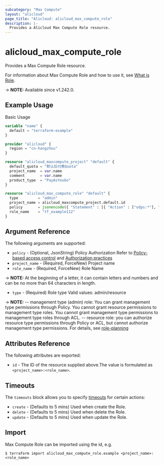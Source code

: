 ```yaml
---
subcategory: "Max Compute"
layout: "alicloud"
page_title: "Alicloud: alicloud_max_compute_role"
description: |-
  Provides a Alicloud Max Compute Role resource.
---
```


# alicloud_max_compute_role

Provides a Max Compute Role resource.



For information about Max Compute Role and how to use it, see [What is Role](https://www.alibabacloud.com/help/en/).

-> **NOTE:** Available since v1.242.0.

## Example Usage

Basic Usage

```terraform
variable "name" {
  default = "terraform-example"
}

provider "alicloud" {
  region = "cn-hangzhou"
}

resource "alicloud_maxcompute_project" "default" {
  default_quota = "默认后付费Quota"
  project_name  = var.name
  comment       = var.name
  product_type  = "PayAsYouGo"
}

resource "alicloud_max_compute_role" "default" {
  type         = "admin"
  project_name = alicloud_maxcompute_project.default.id
  policy       = jsonencode({ "Statement" : [{ "Action" : ["odps:*"], "Effect" : "Allow", "Resource" : ["acs:odps:*:projects/project_name/authorization/roles", "acs:odps:*:projects/project_name/authorization/roles/*/*"] }], "Version" : "1" })
  role_name    = "tf_example112"
}
```

## Argument Reference

The following arguments are supported:
* `policy` - (Optional, JsonString) Policy Authorization
Refer to [Policy-based access control](https://www.alibabacloud.com/help/en/maxcompute/user-guide/policy-based-access-control-1) and [Authorization practices](https://www.alibabacloud.com/help/en/maxcompute/use-cases/authorization-practices)
* `project_name` - (Required, ForceNew) Project name
* `role_name` - (Required, ForceNew) Role Name

-> **NOTE:** At the beginning of a letter, it can contain letters and numbers and can be no more than 64 characters in length.

* `type` - (Required) Role type Valid values: admin/resource

-> **NOTE:** -- management type (admin) role: You can grant management type permissions through Policy. You cannot grant resource permissions to management type roles. You cannot grant management type permissions to management type roles through ACL. -- resource role: you can authorize resource type permissions through Policy or ACL, but cannot authorize management type permissions. For details, see [role-planning](https://www.alibabacloud.com/help/en/maxcompute/user-guide/role-planning)


## Attributes Reference

The following attributes are exported:
* `id` - The ID of the resource supplied above.The value is formulated as `<project_name>:<role_name>`.

## Timeouts

The `timeouts` block allows you to specify [timeouts](https://www.terraform.io/docs/configuration-0-11/resources.html#timeouts) for certain actions:
* `create` - (Defaults to 5 mins) Used when create the Role.
* `delete` - (Defaults to 5 mins) Used when delete the Role.
* `update` - (Defaults to 5 mins) Used when update the Role.

## Import

Max Compute Role can be imported using the id, e.g.

```shell
$ terraform import alicloud_max_compute_role.example <project_name>:<role_name>
```